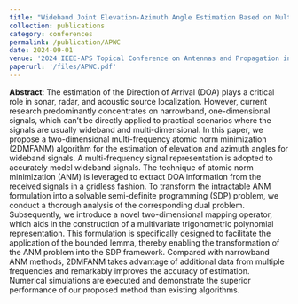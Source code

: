 ```yaml
---
title: "Wideband Joint Elevation-Azimuth Angle Estimation Based on Multiple Frequency Model and Atomic Norm Minimization"
collection: publications
category: conferences
permalink: /publication/APWC
date: 2024-09-01
venue: '2024 IEEE-APS Topical Conference on Antennas and Propagation in Wireless Communications (APWC)'
paperurl: '/files/APWC.pdf'
---
```


**Abstract**: The estimation of the Direction of Arrival (DOA) plays a critical role in sonar, radar, and acoustic source localization. However, current research predominantly concentrates
on narrowband, one-dimensional signals, which can’t be directly applied to practical scenarios where the signals are usually wideband and multi-dimensional. In this paper, we propose
a two-dimensional multi-frequency atomic norm minimization (2DMFANM) algorithm for the estimation of elevation and azimuth angles for wideband signals. A multi-frequency signal
representation is adopted to accurately model wideband signals. The technique of atomic norm minimization (ANM) is leveraged to extract DOA information from the received signals in a
gridless fashion. To transform the intractable ANM formulation into a solvable semi-definite programming (SDP) problem, we conduct a thorough analysis of the corresponding dual problem.
Subsequently, we introduce a novel two-dimensional mapping operator, which aids in the construction of a multivariate trigonometric polynomial representation. This formulation is specifically designed to facilitate the application of the bounded lemma, thereby enabling the transformation of the ANM problem into the SDP framework. Compared with narrowband ANM methods, 2DMFANM takes advantage of additional data from multiple frequencies and remarkably improves the accuracy of estimation. Numerical simulations are executed and demonstrate the superior performance of our proposed method than existing algorithms.
